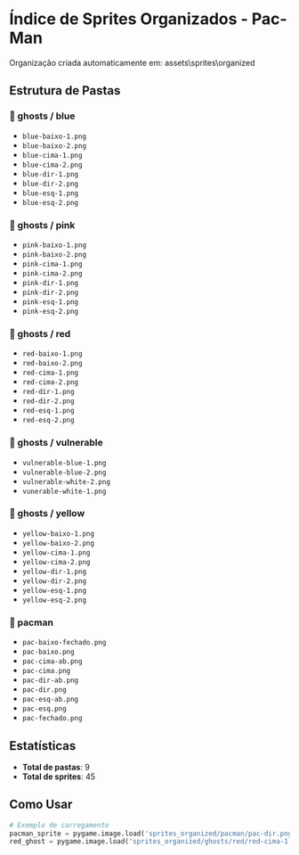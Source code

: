 # Índice de Sprites Organizados - Pac-Man
Organização criada automaticamente em: assets\sprites\organized
## Estrutura de Pastas
### 📁 ghosts / blue
- `blue-baixo-1.png`
- `blue-baixo-2.png`
- `blue-cima-1.png`
- `blue-cima-2.png`
- `blue-dir-1.png`
- `blue-dir-2.png`
- `blue-esq-1.png`
- `blue-esq-2.png`

### 📁 ghosts / pink
- `pink-baixo-1.png`
- `pink-baixo-2.png`
- `pink-cima-1.png`
- `pink-cima-2.png`
- `pink-dir-1.png`
- `pink-dir-2.png`
- `pink-esq-1.png`
- `pink-esq-2.png`

### 📁 ghosts / red
- `red-baixo-1.png`
- `red-baixo-2.png`
- `red-cima-1.png`
- `red-cima-2.png`
- `red-dir-1.png`
- `red-dir-2.png`
- `red-esq-1.png`
- `red-esq-2.png`

### 📁 ghosts / vulnerable
- `vulnerable-blue-1.png`
- `vulnerable-blue-2.png`
- `vulnerable-white-2.png`
- `vunerable-white-1.png`

### 📁 ghosts / yellow
- `yellow-baixo-1.png`
- `yellow-baixo-2.png`
- `yellow-cima-1.png`
- `yellow-cima-2.png`
- `yellow-dir-1.png`
- `yellow-dir-2.png`
- `yellow-esq-1.png`
- `yellow-esq-2.png`

### 📁 pacman
- `pac-baixo-fechado.png`
- `pac-baixo.png`
- `pac-cima-ab.png`
- `pac-cima.png`
- `pac-dir-ab.png`
- `pac-dir.png`
- `pac-esq-ab.png`
- `pac-esq.png`
- `pac-fechado.png`

## Estatísticas
- **Total de pastas**: 9
- **Total de sprites**: 45

## Como Usar
```python
# Exemplo de carregamento
pacman_sprite = pygame.image.load('sprites_organized/pacman/pac-dir.png')
red_ghost = pygame.image.load('sprites_organized/ghosts/red/red-cima-1.png')
```
